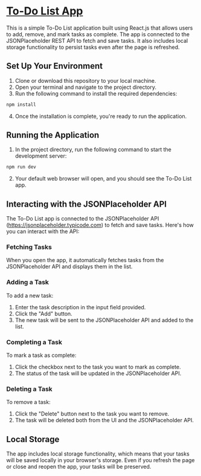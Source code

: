 # [To-Do List App](https://todomanager-app.vercel.app/)

This is a simple To-Do List application built using React.js that allows users to add, remove, and mark tasks as complete. The app is connected to the JSONPlaceholder REST API to fetch and save tasks. It also includes local storage functionality to persist tasks even after the page is refreshed.

## Set Up Your Environment

1. Clone or download this repository to your local machine.
2. Open your terminal and navigate to the project directory.
3. Run the following command to install the required dependencies:

```bash
npm install
```

4. Once the installation is complete, you're ready to run the application.

## Running the Application

1. In the project directory, run the following command to start the development server:

```bash
npm run dev
```

2. Your default web browser will open, and you should see the To-Do List app.

## Interacting with the JSONPlaceholder API

The To-Do List app is connected to the JSONPlaceholder API (https://jsonplaceholder.typicode.com) to fetch and save tasks. Here's how you can interact with the API:

### Fetching Tasks

When you open the app, it automatically fetches tasks from the JSONPlaceholder API and displays them in the list.

### Adding a Task

To add a new task:

1. Enter the task description in the input field provided.
2. Click the "Add" button.
3. The new task will be sent to the JSONPlaceholder API and added to the list.

### Completing a Task

To mark a task as complete:

1. Click the checkbox next to the task you want to mark as complete.
2. The status of the task will be updated in the JSONPlaceholder API.

### Deleting a Task

To remove a task:

1. Click the "Delete" button next to the task you want to remove.
2. The task will be deleted both from the UI and the JSONPlaceholder API.

## Local Storage

The app includes local storage functionality, which means that your tasks will be saved locally in your browser's storage. Even if you refresh the page or close and reopen the app, your tasks will be preserved.
